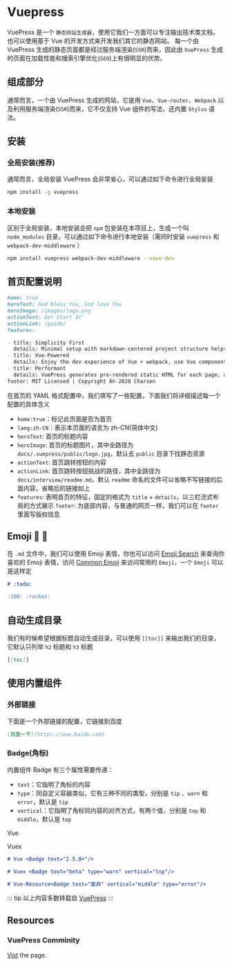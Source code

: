 # Vuepress <Badge text="1.x"/>

VuePress 是一个 `静态网站生成器`，使用它我们一方面可以专注输出技术类文档，也可以使用基于 Vue 的开发方式来开发我们其它的静态网站。
每一个由 VuePress 生成的静态页面都是经过服务端渲染(`SSR`)而来，因此由 `VuePress` 生成的页面在加载性能和搜索引擎优化(`SEO`)上有很明显的优势。

## 组成部分

通常而言，一个由 VuePress 生成的网站，它是用 `Vue`、`Vue-router`、`Webpack` 以及利用服务端渲染(`SSR`)而来，它不仅支持 Vue 组件的写法，还内置 `Stylus` 语法。

## 安装

### 全局安装(推荐)

通常而言，全局安装 VuePress 会非常省心，可以通过如下命令进行全局安装

```sh
npm install -g vuepress
```

### 本地安装

区别于全局安装，本地安装会把 `npm` 包安装在本项目上，生成一个叫 `node_modules` 目录，可以通过如下命令进行本地安装（需同时安装 `vuepress` 和 `webpack-dev-middleware` ）

```sh
npm install vuepress webpack-dev-middleware --save-dev
```

## 首页配置说明

```md
home: true
heroText: God bless You, God love You
heroImage: /images/logo.png
actionText: Get Start â†’
actionLink: /guide/
features:

- title: Simplicity First
  details: Minimal setup with markdown-centered project structure helps you focus on writing.
- title: Vue-Powered
  details: Enjoy the dev experience of Vue + webpack, use Vue components in markdown, and develop custom themes with Vue.
- title: Performant
  details: VuePress generates pre-rendered static HTML for each page, and runs as an SPA once a page is loaded.
footer: MIT Licensed | Copyright Â© 2020 Charsen
```

在首页的 YAML 格式配置中，我们填写了一些配置，下面我们将详细描述每一个配置的具体含义

- `home:true`：标记此页面是否为首页
- `lang:zh-CN`：表示本页面的语言为 zh-CN(简体中文)
- `heroText`: 首页的标题内容
- `heroImage`: 首页的标题图片，其中全路径为 `docs/.vuepress/public/logo.jpg`，默认去 `public` 目录下找静态资源
- `actionText`: 首页跳转按钮的内容
- `actionLink`: 首页跳转按钮挑战的路径，其中全路径为`docs/interview/readme.md`，默认 `readme` 命名的文件可以省略不写链接的后面内容，省略后的链接如上
- `features`: 表明首页的特征，固定的格式为 `title` + `details`，以三栏流式布局的方式展示
    `footer`: 为底部内容，与普通的网页一样，我们可以在 `footer` 里面写版权信息

## Emoji :100: :rocket:

在 `.md` 文件中，我们可以使用 Emoji 表情，你也可以访问 [Emoji Search](https://emoji.muan.co/) 来查询你喜欢的 Emoji 表情，访问 [Common Emoji](https://gitmoji.carloscuesta.me/) 来访问常用的 `Emoji`，一个 `Emoji` 可以是这样定

```md
# :tada:

:100: :rocket:
```

## 自动生成目录

我们有时候希望根据标题自动生成目录，可以使用 `[[toc]]` 来输出我们的目录，它默认只列举 `h2` 标题和 `h3` 标题

```md
[[toc]]
```

## 使用内置组件

### 外部链接

下面是一个外部链接的配置，它链接到百度

```md
[百度一下](https://www.baidu.com)
```

### Badge(角标) <Badge text="cool" vertical="top" type="error"/>

内置组件 Badge 有三个属性需要传递：

- `text`：它指明了角标的内容
- `type`：同自定义容器类似，它有三种不同的类型，分别是 `tip` 、`warn` 和 `error`，默认是 `tip`
- `vertical`：它指明了角标同内容的对齐方式，有两个值，分别是 `top` 和 `middle`，默认是 `top`

Vue <Badge text="2.5.0+"/>

Vuex <Badge text="beta" type="warn" vertical="top"/>

```md
# Vue <Badge text="2.5.0+"/>

# Vuex <Badge text="beta" type="warn" vertical="top"/>

# Vue-Resource<Badge text="废弃" vertical="middle" type="error"/>
```

::: tip
以上内容多数转载自 [VuePress](https://wangtunan.github.io/blog/vuepress)
:::

## Resources

### VuePress Comminity

[Vist](https://vuepress.github.io/zh/) the page.
